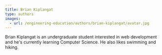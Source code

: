 ```yaml
---
title: Brian Kiplangat
type: authors
images:
  - url: /engineering-education/authors/brian-kiplangat/avatar.jpg 
---
```

Brian Kiplangat is an undergraduate student interested in web development and he's currently learning Computer Science. He also likes swimming and hiking.
